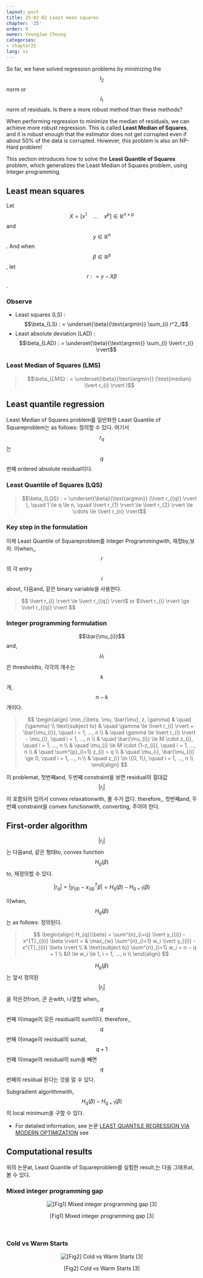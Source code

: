 ```yaml
---
layout: post
title: 25-02-02 Least mean squares
chapter: '25'
order: 9
owner: YoungJae Choung
categories:
- chapter25
lang: vi
---
```


So far, we have solved regression problems by minimizing the $$l_2$$ norm or $$l_1$$ norm of residuals. Is there a more robust method than these methods?

When performing regression to minimize the median of residuals, we can achieve more robust regression. This is called **Least Median of Squares**, and it is robust enough that the estimator does not get corrupted even if about 50% of the data is corrupted. However, this problem is also an NP-Hard problem!

This section introduces how to solve the **Least Quantile of Squares** problem, which generalizes the Least Median of Squares problem, using Integer programming.
## Least mean squares
Let $$X = [x^{1} \quad \dotsc \quad x^{p}] \in \mathbb{R}^{n×p}$$ and $$y \in \mathbb{R}^{n}$$. And when $$\beta \in \mathbb{R}^{p}$$, let $$r : = y - X\beta$$.

### Observe
* Least squares (LS) : $$\beta_{LS} : = \underset{\beta}{\text{argmin}} \sum_{i} r^2_i$$
* Least absolute deviation (LAD) : $$\beta_{LAD} : = \underset{\beta}{\text{argmin}} \sum_{i} \lvert r_{i} \rvert$$
### Least Median of Squares (LMS)
>$$\beta_{LMS} : = \underset{\beta}{\text{argmin}} (\text{median} \lvert r_{i} \rvert )$$

## Least quantile regression
Least Median of Squares problem를 일반화한 Least Quantile of Squareproblem는 as follows: 정의할 수 있다. 여기서 $$r_{q}$$는 $$q$$번째 ordered absolute residual이다.
### Least Quantile of Squares (LQS)
>$$\beta_{LQS} : = \underset{\beta}{\text{argmin}} (\lvert r_{(q)} \rvert ), \quad 1 \le q \le n, \quad \lvert r_{1} \rvert \le \lvert r_{2} \rvert \le \cdots \le \lvert r_{n} \rvert$$

### Key step in the formulation
이제 Least Quantile of Squareproblem를 Integer Programmingwith, 재정by,보자. 이when,, $$r$$의 각 entry $$i$$about, 다음and, 같은 binary variable을 사용한다.

>$$ \lvert r_{i} \rvert \le \lvert r_{(q)} \rvert$ or $\lvert r_{i} \rvert \ge \lvert r_{(q)} \rvert $$

### Integer programming formulation
$$\bar{\mu_{i}}$$and, $$\mu_{i}$$은 thresholdto, 각각의 개수는 $$k$$개, $$n-k$$개이다.

> $$
> \begin{align}
>   \min_{\beta, \mu, \bar{\mu}, z, \gamma} & \quad {\gamma} \\
>   \text{subject to} & \quad  \gamma \le \lvert r_{i} \rvert + \bar{\mu_{i}}, \quad i = 1, ..., n \\
>   & \quad  \gamma \le \lvert r_{i} \rvert -  \mu_{i}, \quad i = 1, ..., n \\
>   & \quad \bar{\mu_{i}} \le M \cdot z_{i}, \quad i = 1, ..., n \\
>   & \quad \mu_{i} \le M \cdot (1-z_{i}), \quad i = 1, ..., n \\
>   & \quad \sum^{p}_{i=1} z_{i} = q \\
>   & \quad \mu_{i}, \bar{\mu_{i}} \ge 0, \quad i = 1, ..., n \\
>   & \quad z_{i} \in \{0, 1\},  \quad i = 1, ..., n \\
> \end{align}
> $$

이 problemat, 첫번째and, 두번쨰 constraint을 보면 residual의 절대값 $$\lvert r_{i} \rvert$$이 포함되어 있어서 convex relaxationwith, 풀 수가 없다. therefore,, 첫번째and, 두번쨰 constraint을 convex functionwith, converting, 주어야 한다.


## First-order algorithm
$$\lvert r_{i} \rvert$$는 다음and, 같은 형태to, convex function $$H_{q}(\beta)$$to, 재정의할 수 있다.
>
$$ \lvert r_{q} \rvert = \lvert y_{(q)} - x^{T}_{(q)} \beta \rvert = H_{q}(\beta) - H_{q+1}(\beta)$$

이when, $$H_{q}(\beta)$$는 as follows: 정의된다.

> $$
> \begin{align}
> H_{q}(\beta) = \sum^{n}_{i=q} \lvert y_{(i)} - x^{T}_{(i)} \beta \rvert  = &
> \max_{w} \sum^{n}_{i=1} w_i \lvert y_{(i)} - x^{T}_{(i)} \beta \rvert \\
> & \text{subject to} \sum^{n}_{i=1}  w_i  = n − q + 1 \\
> &0 \le w_i \le 1, i = 1, ..., n \\
> \end{align}
> $$

$$H_{q}(\beta)$$는 앞서 정의된 $$\lvert r_{i} \rvert$$을 작은것from, 큰 순with, 나열할 when,, $$q$$번째 이image의 모든 residual의 sum이다. therefore,, $$q$$번째 이image의 residual의 sumat, $$q+1$$번째 이image의 residual의 sum을 빼면 $$q$$번째의 residual 된다는 것을 알 수 있다.

Subgradient algorithmwith, $$H_{q}(\beta) - H_{q+1}(\beta)$$의 local minimum을 구할 수 있다.

* For detailed information, see 논문 [LEAST QUANTILE REGRESSION VIA MODERN OPTIMIZATION](https://arxiv.org/pdf/1310.8625.pdf) see
## Computational results
위의 논문at,  Least Quantile of Squareproblem를 실험한 result,는 다음 그래프at, 볼 수 있다.

### Mixed integer programming gap
<figure class="image" style="align: center;">
<p align="center">
  <img src="{{ site.baseurl }}/img/chapter_img/chapter25/25_01_06_LQS_results1.png" alt="[Fig1] Mixed integer programming gap [3]">
  <figcaption style="text-align: center;">[Fig1] Mixed integer programming gap [3]</figcaption>
</p>
</figure>
<br>

### Cold vs Warm Starts
<figure class="image" style="align: center;">
<p align="center">
  <img src="{{ site.baseurl }}/img/chapter_img/chapter25/25_01_07_LQS_results2.png" alt="[Fig2] Cold vs Warm Starts [3]">
  <figcaption style="text-align: center;">[Fig2] Cold vs Warm Starts [3]</figcaption>
</p>
</figure>
<br>
